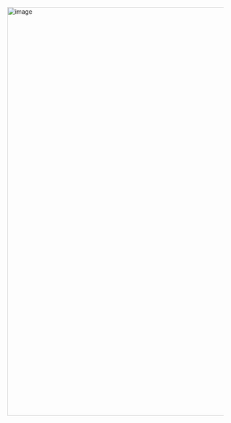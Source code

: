 <img width="952" alt="image" src="https://github.com/user-attachments/assets/a683ab75-6759-4108-92e0-a1dd960b9f10">
